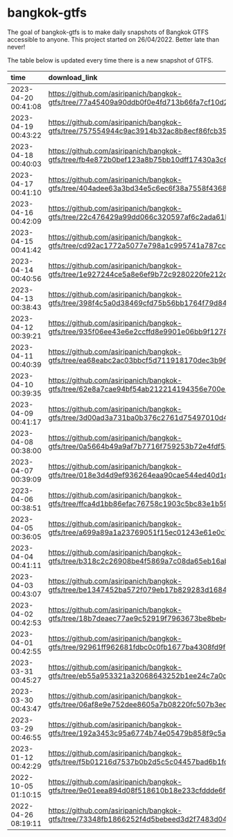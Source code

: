 
<!-- README.md is generated from README.Rmd. Please edit that file -->

# bangkok-gtfs

<!-- badges: start -->

<!-- badges: end -->

The goal of bangkok-gtfs is to make daily snapshots of Bangkok GTFS
accessible to anyone. This project started on 26/04/2022. Better late
than never\!

The table below is updated every time there is a new snapshot of GTFS.

| time                | download\_link                                                                                        |
| :------------------ | :---------------------------------------------------------------------------------------------------- |
| 2023-04-20 00:41:08 | <https://github.com/asiripanich/bangkok-gtfs/tree/77a45409a90ddb0f0e4fd713b66fa7cf10d243d6/data/gtfs> |
| 2023-04-19 00:43:22 | <https://github.com/asiripanich/bangkok-gtfs/tree/757554944c9ac3914b32ac8b8ecf86fcb359a763/data/gtfs> |
| 2023-04-18 00:40:03 | <https://github.com/asiripanich/bangkok-gtfs/tree/fb4e872b0bef123a8b75bb10dff17430a3c68796/data/gtfs> |
| 2023-04-17 00:41:10 | <https://github.com/asiripanich/bangkok-gtfs/tree/404adee63a3bd34e5c6ec6f38a7558f43687fbed/data/gtfs> |
| 2023-04-16 00:42:09 | <https://github.com/asiripanich/bangkok-gtfs/tree/22c476429a99dd066c320597af6c2ada61bb75a6/data/gtfs> |
| 2023-04-15 00:41:42 | <https://github.com/asiripanich/bangkok-gtfs/tree/cd92ac1772a5077e798a1c995741a787cc127494/data/gtfs> |
| 2023-04-14 00:40:56 | <https://github.com/asiripanich/bangkok-gtfs/tree/1e927244ce5a8e6ef9b72c9280220fe212de77f1/data/gtfs> |
| 2023-04-13 00:38:43 | <https://github.com/asiripanich/bangkok-gtfs/tree/398f4c5a0d38469cfd75b56bb1764f79d84901c0/data/gtfs> |
| 2023-04-12 00:39:21 | <https://github.com/asiripanich/bangkok-gtfs/tree/935f06ee43e6e2ccffd8e9901e06bb9f12787a75/data/gtfs> |
| 2023-04-11 00:40:39 | <https://github.com/asiripanich/bangkok-gtfs/tree/ea68eabc2ac03bbcf5d711918170dec3b9603852/data/gtfs> |
| 2023-04-10 00:39:35 | <https://github.com/asiripanich/bangkok-gtfs/tree/62e8a7cae94bf54ab212214194356e700e30e183/data/gtfs> |
| 2023-04-09 00:41:17 | <https://github.com/asiripanich/bangkok-gtfs/tree/3d00ad3a731ba0b376c2761d75497010d4336cad/data/gtfs> |
| 2023-04-08 00:38:00 | <https://github.com/asiripanich/bangkok-gtfs/tree/0a5664b49a9af7b7716f759253b72e4fdf539f99/data/gtfs> |
| 2023-04-07 00:39:09 | <https://github.com/asiripanich/bangkok-gtfs/tree/018e3d4d9ef936264eaa90cae544ed40d1dcecc6/data/gtfs> |
| 2023-04-06 00:38:51 | <https://github.com/asiripanich/bangkok-gtfs/tree/ffca4d1bb86efac76758c1903c5bc83e1b591790/data/gtfs> |
| 2023-04-05 00:36:05 | <https://github.com/asiripanich/bangkok-gtfs/tree/a699a89a1a23769051f15ec01243e61e0c741d81/data/gtfs> |
| 2023-04-04 00:41:11 | <https://github.com/asiripanich/bangkok-gtfs/tree/b318c2c26908be4f5869a7c08da65eb16abbedd9/data/gtfs> |
| 2023-04-03 00:43:07 | <https://github.com/asiripanich/bangkok-gtfs/tree/be1347452ba572f079eb17b829283d1684fb5c95/data/gtfs> |
| 2023-04-02 00:42:53 | <https://github.com/asiripanich/bangkok-gtfs/tree/18b7deaec77ae9c52919f7963673be8beb4412a6/data/gtfs> |
| 2023-04-01 00:42:55 | <https://github.com/asiripanich/bangkok-gtfs/tree/92961ff962681fdbc0c0fb1677ba4308fd9f6dfc/data/gtfs> |
| 2023-03-31 00:45:27 | <https://github.com/asiripanich/bangkok-gtfs/tree/eb55a953321a32068643252b1ee24c7a0d326fb7/data/gtfs> |
| 2023-03-30 00:43:47 | <https://github.com/asiripanich/bangkok-gtfs/tree/06af8e9e752dee8605a7b08220fc507b3ed73aba/data/gtfs> |
| 2023-03-29 00:46:55 | <https://github.com/asiripanich/bangkok-gtfs/tree/192a3453c95a6774b74e05479b858f9c5a530a9e/data/gtfs> |
| 2023-01-12 00:42:29 | <https://github.com/asiripanich/bangkok-gtfs/tree/f5b01216d7537b0b2d5c5c04457bad6b1fd99231/data/gtfs> |
| 2022-10-05 01:10:15 | <https://github.com/asiripanich/bangkok-gtfs/tree/9e01eea894d08f518610b18e233cfddde6fddbe1/data/gtfs> |
| 2022-04-26 08:19:11 | <https://github.com/asiripanich/bangkok-gtfs/tree/73348fb1866252f4d5bebeed3d2f7483d042e694/data/gtfs> |
